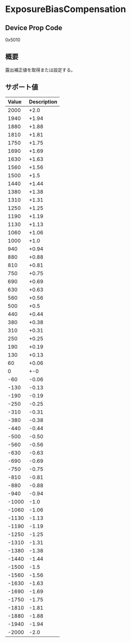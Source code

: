 # ExposureBiasCompensation

## Device Prop Code

0x5010

## 概要

露出補正値を取得または設定する。

## サポート値

| Value | Description |
|:---|:---|
| 2000 | +2.0 |
| 1940 | +1.94 |
| 1880 | +1.88 |
| 1810 | +1.81 |
| 1750 | +1.75 |
| 1690 | +1.69 |
| 1630 | +1.63 |
| 1560 | +1.56 |
| 1500 | +1.5 |
| 1440 | +1.44 |
| 1380 | +1.38 |
| 1310 | +1.31 |
| 1250 | +1.25 |
| 1190 | +1.19 |
| 1130 | +1.13 |
| 1060 | +1.06 |
| 1000 | +1.0 |
| 940 | +0.94 |
| 880 | +0.88 |
| 810 | +0.81 |
| 750 | +0.75 |
| 690 | +0.69 |
| 630 | +0.63 |
| 560 | +0.56 |
| 500 | +0.5 |
| 440 | +0.44 |
| 380 | +0.38 |
| 310 | +0.31 |
| 250 | +0.25 |
| 190 | +0.19 |
| 130 | +0.13 |
| 60 | +0.06 |
| 0 | +-0 |
| -60 | -0.06 |
| -130 | -0.13 |
| -190 | -0.19 |
| -250 | -0.25 |
| -310 | -0.31 |
| -380 | -0.38 |
| -440 | -0.44 |
| -500 | -0.50 |
| -560 | -0.56 |
| -630 | -0.63 |
| -690 | -0.69 |
| -750 | -0.75 |
| -810 | -0.81 |
| -880 | -0.88 |
| -940 | -0.94 |
| -1000 | -1.0 |
| -1060 | -1.06 |
| -1130 | -1.13 |
| -1190 | -1.19 |
| -1250 | -1.25 |
| -1310 | -1.31 |
| -1380 | -1.38 |
| -1440 | -1.44 |
| -1500 | -1.5 |
| -1560 | -1.56 |
| -1630 | -1.63 |
| -1690 | -1.69 |
| -1750 | -1.75 |
| -1810 | -1.81 |
| -1880 | -1.88 |
| -1940 | -1.94 |
| -2000 | -2.0 |
